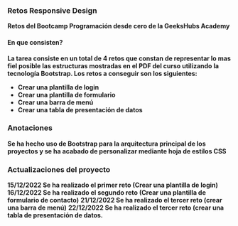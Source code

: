 
### Retos Responsive Design

<b> Retos del Bootcamp Programación desde cero de la GeeksHubs Academy</b>

#### En que consisten?

<b>La tarea consiste en un total de 4 retos que constan de representar lo mas fiel posible las estructuras mostradas en el PDF del curso utilizando la tecnología Bootstrap. Los retos a conseguir son los siguientes:

- Crear una plantilla de login
- Crear una plantilla de formulario
- Crear una barra de menú
- Crear una tabla de presentación de datos
</b>

### Anotaciones

<b>Se ha hecho uso de Bootstrap para la arquitectura principal de los proyectos y se ha acabado de personalizar mediante hoja de estilos CSS</b>

### Actualizaciones del proyecto

<b>15/12/2022 Se ha realizado el primer reto (Crear una plantilla de login)</b>
<b>16/12/2022 Se ha realizado el segundo reto (Crear una plantilla de formulario de contacto)</b>
<b>21/12/2022 Se ha realizado el tercer reto (crear una barra de menú)</b>
<b>22/12/2022 Se ha realizado el tercer reto (crear una tabla de presentación de datos.</b>